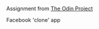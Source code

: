 Assignment from <a href="https://www.theodinproject.com/lessons/ruby-on-rails-rails-final-project">The Odin Project</a>

Facebook 'clone' app